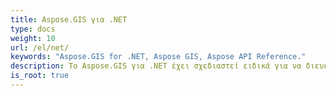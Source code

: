 ```yaml
---
title: Aspose.GIS για .NET
type: docs
weight: 10
url: /el/net/
keywords: "Aspose.GIS for .NET, Aspose GIS, Aspose API Reference."
description: Το Aspose.GIS για .NET έχει σχεδιαστεί ειδικά για να διευκολύνει τους προγραμματιστές .NET να εργάζονται με γεωχωρικά δεδομένα που είναι αποθηκευμένα σε διάφορες μορφές αρχείων.
is_root: true
---
```

